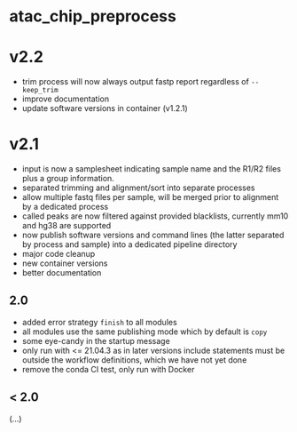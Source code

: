 # atac_chip_preprocess

# v2.2
- trim process will now always output fastp report regardless of `--keep_trim`
- improve documentation
- update software versions in container (v1.2.1)
# v2.1
- input is now a samplesheet indicating sample name and the R1/R2 files plus a group information.
- separated trimming and alignment/sort into separate processes
- allow multiple fastq files per sample, will be merged prior to alignment by a dedicated process
- called peaks are now filtered against provided blacklists, currently mm10 and hg38 are supported
- now publish software versions and command lines (the latter separated by process and sample) into a dedicated pipeline directory
- major code cleanup
- new container versions
- better documentation

## 2.0
- added error strategy `finish` to all modules
- all modules use the same publishing mode which by default is `copy`
- some eye-candy in the startup message
- only run with <= 21.04.3 as in later versions include statements must be outside the workflow definitions, which we have not yet done
- remove the conda CI test, only run with Docker

## < 2.0
(...)